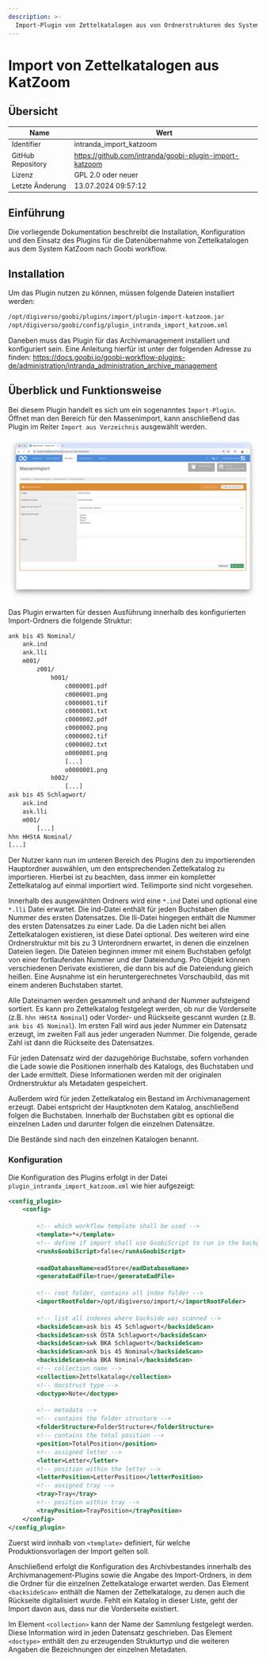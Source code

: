```yaml
---
description: >-
  Import-Plugin von Zettelkatalogen aus von Ordnerstrukturen des Systems KatZoom
---
```


# Import von Zettelkatalogen aus KatZoom

## Übersicht

Name                     | Wert
-------------------------|-----------
Identifier               | intranda_import_katzoom
GitHub Repository        | https://github.com/intranda/goobi-plugin-import-katzoom
Lizenz              | GPL 2.0 oder neuer 
Letzte Änderung    | 13.07.2024 09:57:12


## Einführung
Die vorliegende Dokumentation beschreibt die Installation, Konfiguration und den Einsatz des Plugins für die Datenübernahme von Zettelkatalogen aus dem System KatZoom nach Goobi workflow.


## Installation
Um das Plugin nutzen zu können, müssen folgende Dateien installiert werden:

```bash
/opt/digiverso/goobi/plugins/import/plugin-import-katzoom.jar
/opt/digiverso/goobi/config/plugin_intranda_import_katzoom.xml
```

Daneben muss das Plugin für das Archivmanagement installiert und konfiguriert sein. Eine Anleitung hierfür ist unter der folgenden Adresse zu finden: https://docs.goobi.io/goobi-workflow-plugins-de/administration/intranda_administration_archive_management


## Überblick und Funktionsweise
Bei diesem Plugin handelt es sich um ein sogenanntes `Import-Plugin`. Öffnet man den Bereich für den Massenimport, kann anschließend das Plugin im Reiter `Import aus Verzeichnis` ausgewählt werden.

![Ausgewähltes Plugin im Bereich Ìmport aus Verzeichnis`](images/goobi-plugin-import-katzoom_screen_de.png)

Das Plugin erwarten für dessen Ausführung innerhalb des konfigurierten Import-Ordners die folgende Struktur:

```bash
ank bis 45 Nominal/
	ank.ind
	ank.lli
	m001/
		z001/
			h001/
				c0000001.pdf
				c0000001.png
				c0000001.tif
				c0000001.txt
				c0000002.pdf
				c0000002.png
				c0000002.tif
				c0000002.txt
				o0000001.png
				[...]
				o0000001.png
			h002/
				[...]
ask bis 45 Schlagwort/
	ask.ind
	ask.lli
	m001/	
		[...]
hhn HHStA Nominal/
[...]
```

Der Nutzer kann nun im unteren Bereich des Plugins den zu importierenden Hauptordner auswählen, um den entsprechenden Zettelkatalog zu importieren. Hierbei ist zu beachten, dass immer ein kompletter Zettelkatalog auf einmal importiert wird. Teilimporte sind nicht vorgesehen.

Innerhalb des ausgewählten Ordners wird eine `*.ind` Datei und optional eine `*.lli` Datei erwartet. Die ind-Datei enthält für jeden Buchstaben die Nummer des ersten Datensatzes. Die lli-Datei hingegen enthält die Nummer des ersten Datensatzes zu einer Lade. Da die Laden nicht bei allen Zettelkatalogen existieren, ist diese Datei optional.
Des weiteren wird eine Ordnerstruktur mit bis zu 3 Unterordnern erwartet, in denen die einzelnen Dateien liegen. Die Dateien beginnen immer mit einem Buchstaben gefolgt von einer fortlaufenden Nummer und der Dateiendung.
Pro Objekt können verschiedenen Derivate existieren, die dann bis auf die Dateiendung gleich heißen. Eine Ausnahme ist ein heruntergerechnetes Vorschaubild, das mit einem anderen Buchstaben startet.

Alle Dateinamen werden gesammelt und anhand der Nummer aufsteigend sortiert. Es kann pro Zettelkatalog festgelegt werden, ob nur die Vorderseite (z.B. `hhn HHStA Nominal`) oder Vorder- und Rückseite gescannt wurden (z.B. `ank bis 45 Nominal`). Im ersten Fall wird aus jeder Nummer ein Datensatz erzeugt, im zweiten Fall aus jeder ungeraden Nummer. Die folgende, gerade Zahl ist dann die Rückseite des Datensatzes.

Für jeden Datensatz wird der dazugehörige Buchstabe, sofern vorhanden die Lade sowie die Positionen innerhalb des Katalogs, des Buchstaben und der Lade ermittelt. Diese Informationen werden mit der originalen Ordnerstruktur als Metadaten gespeichert.

Außerdem wird für jeden Zettelkatalog ein Bestand im Archivmanagement erzeugt. Dabei entspricht der Hauptknoten dem Katalog, anschließend folgen die Buchstaben. Innerhalb der Buchstaben gibt es optional die einzelnen Laden und darunter folgen die einzelnen Datensätze.  

Die Bestände sind nach den einzelnen Katalogen benannt.

### Konfiguration
Die Konfiguration des Plugins erfolgt in der Datei `plugin_intranda_import_katzoom.xml` wie hier aufgezeigt:

```xml
<config_plugin>
    <config>

        <!-- which workflow template shall be used -->
        <template>*</template>
        <!-- define if import shall use GoobiScript to run in the background -->
        <runAsGoobiScript>false</runAsGoobiScript>
        
        <eadDatabaseName>eadStore</eadDatabaseName>
        <generateEadFile>true</generateEadFile>
        
        <!-- root folder, contains all index folder -->
        <importRootFolder>/opt/digiverso/import/</importRootFolder>

        <!-- list all indexes where backside was scanned -->
        <backsideScan>ask bis 45 Schlagwort</backsideScan>
        <backsideScan>ssk ÖSTA Schlagwort</backsideScan>
        <backsideScan>swk BKA Schlagwort</backsideScan>
        <backsideScan>ank bis 45 Nominal</backsideScan>
        <backsideScan>nka BKA Nominal</backsideScan>
        <!-- collection name -->
        <collection>Zettelkatalog</collection>
        <!-- docstruct type -->
        <doctype>Note</doctype>

        <!-- metadata -->
        <!-- contains the folder structure -->
        <folderStructure>FolderStructure</folderStructure>
        <!-- contains the total position -->
        <position>TotalPosition</position>
        <!-- assigned letter -->
        <letter>Letter</letter>
        <!-- position within the letter -->
        <letterPosition>LetterPosition</letterPosition>
        <!-- assigned tray -->
        <tray>Tray</tray>
        <!-- position within tray -->
        <trayPosition>TrayPosition</trayPosition>
    </config>
</config_plugin>

```

Zuerst wird innhalb von `<template>` definiert, für welche Produktionsvorlagen der Import gelten soll. 

Anschließend erfolgt die Konfiguration des Archivbestandes innerhalb des Archivmanagement-Plugins sowie die Angabe des Import-Ordners, in dem die Ordner für die einzelnen Zettelkataloge erwartet werden. Das Element `<backsideScan>` enthält die Namen der Zettelkataloge, zu denen auch die Rückseite digitalisiert wurde. Fehlt ein Katalog in dieser Liste, geht der Import davon aus, dass nur die Vorderseite existiert.

Im Element `<collection>` kann der Name der Sammlung festgelegt werden. Diese Information wird in jeden Datensatz geschrieben. Das Element `<doctype>` enthält den zu erzeugenden Strukturtyp und die weiteren Angaben die Bezeichnungen der einzelnen Metadaten.